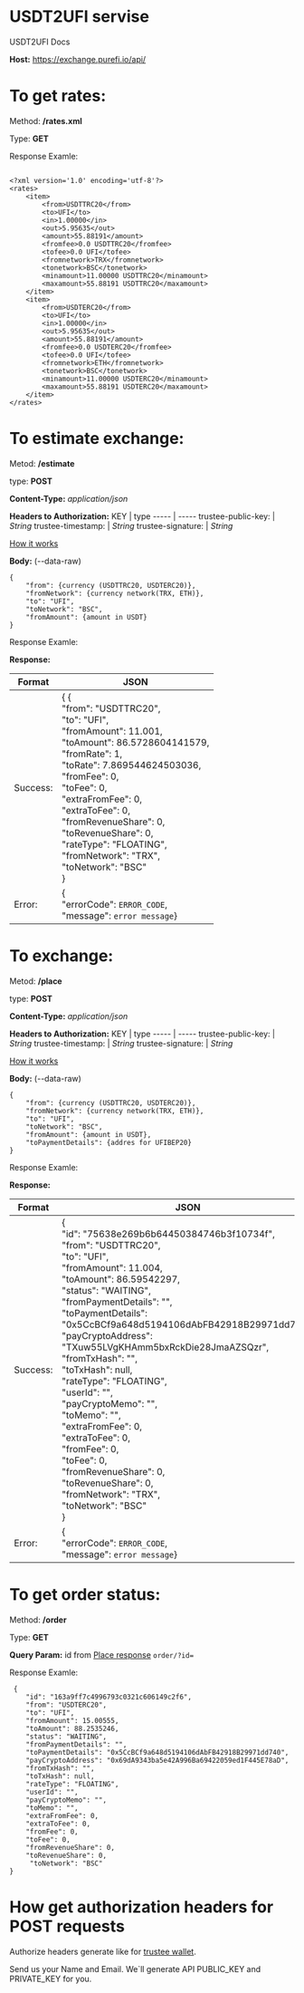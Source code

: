 # USDT2UFI servise
USDT2UFI Docs

**Host:** https://exchange.purefi.io/api/

# To get rates:

Method: **/rates.xml**   

Type: **GET**

Response Examle:

```

<?xml version='1.0' encoding='utf-8'?>
<rates>
    <item>
        <from>USDTTRC20</from>
        <to>UFI</to>
        <in>1.00000</in>
        <out>5.95635</out>
        <amount>55.88191</amount>
        <fromfee>0.0 USDTTRC20</fromfee>
        <tofee>0.0 UFI</tofee>
        <fromnetwork>TRX</fromnetwork>
        <tonetwork>BSC</tonetwork>
        <minamount>11.00000 USDTTRC20</minamount>
        <maxamount>55.88191 USDTTRC20</maxamount>
    </item>
    <item>
        <from>USDTERC20</from>
        <to>UFI</to>
        <in>1.00000</in>
        <out>5.95635</out>
        <amount>55.88191</amount>
        <fromfee>0.0 USDTERC20</fromfee>
        <tofee>0.0 UFI</tofee>
        <fromnetwork>ETH</fromnetwork>
        <tonetwork>BSC</tonetwork>
        <minamount>11.00000 USDTERC20</minamount>
        <maxamount>55.88191 USDTERC20</maxamount>
    </item>
</rates>

```

# To estimate exchange:

Metod: **/estimate**

type: **POST**

**Content-Type:** *application/json*

**Headers to Authorization:**
KEY   |    type
----- | -----
trustee-public-key:     |   *String*
trustee-timestamp:     |   *String*
trustee-signature:     |   *String*

[How it works](https://github.com/dziadevych/USDT2UFI/blob/main/README.md#how-get-authorization-headers-for-post-requests)

**Body:** (--data-raw)
```
{
    "from": {currency (USDTTRC20, USDTERC20)},
    "fromNetwork": {currency network(TRX, ETH)},
    "to": "UFI",
    "toNetwork": "BSC",
    "fromAmount": {amount in USDT}
} 
```

Response Examle:



**Response:**

Format | JSON
----- | -----
Success: |   { {  <br>  "from": "USDTTRC20",  <br>  "to": "UFI",  <br>  "fromAmount": 11.001,  <br>  "toAmount": 86.5728604141579,  <br>  "fromRate": 1,  <br>  "toRate": 7.869544624503036,  <br>  "fromFee": 0,  <br>  "toFee": 0,  <br>  "extraFromFee": 0,  <br>  "extraToFee": 0,  <br>  "fromRevenueShare": 0,  <br>  "toRevenueShare": 0,  <br> "rateType": "FLOATING",  <br>  "fromNetwork": "TRX",  <br>  "toNetwork": "BSC"  <br>  }
Error: |  {  <br>  "errorCode": `ERROR_CODE`, <br>  "message": ```error message```}

# To exchange:

Metod: **/place**

type: **POST**

**Content-Type:** *application/json*

**Headers to Authorization:**
KEY   |    type
----- | -----
trustee-public-key:     |   *String*
trustee-timestamp:     |   *String*
trustee-signature:     |   *String*

[How it works](https://github.com/dziadevych/USDT2UFI/blob/main/README.md#how-get-authorization-headers-for-post-requests)

**Body:** (--data-raw)
```
{
    "from": {currency (USDTTRC20, USDTERC20)},
    "fromNetwork": {currency network(TRX, ETH)},
    "to": "UFI",
    "toNetwork": "BSC",
    "fromAmount": {amount in USDT},
    "toPaymentDetails": {addres for UFIBEP20}
} 
```

Response Examle:



**Response:**

Format | JSON
----- | -----
Success: |   {  <br>  "id": "75638e269b6b64450384746b3f10734f",  <br>  "from": "USDTTRC20",  <br>  "to": "UFI",  <br>  "fromAmount": 11.004,  <br>  "toAmount": 86.59542297,  <br>  "status": "WAITING",  <br>  "fromPaymentDetails": "",  <br>  "toPaymentDetails": "0x5CcBCf9a648d5194106dAbFB42918B29971dd740",  <br>  "payCryptoAddress": "TXuw55LVgKHAmm5bxRckDie28JmaAZSQzr",  <br>  "fromTxHash": "",  <br>  "toTxHash": null,  <br>  "rateType": "FLOATING",  <br>  "userId": "",  <br>  "payCryptoMemo": "",  <br>  "toMemo": "",  <br>  "extraFromFee": 0,  <br>  "extraToFee": 0,  <br>  "fromFee": 0,  <br>  "toFee": 0,  <br>  "fromRevenueShare": 0,  <br>  "toRevenueShare": 0,  <br>  "fromNetwork": "TRX",  <br>  "toNetwork": "BSC"  <br>  }
Error: |  {  <br>  "errorCode": `ERROR_CODE`, <br>  "message": ```error message```}

# To get order status:

Method: **/order**   

Type: **GET**

**Query Param:** id
from [Place response](https://github.com/dziadevych/USDT2UFI/blob/main/README.md#to-exchange) 
` order/?id= `

Response Examle:

```
 {
    "id": "163a9ff7c4996793c0321c606149c2f6",
    "from": "USDTERC20",
    "to": "UFI",
    "fromAmount": 15.00555,
    "toAmount": 88.2535246,
    "status": "WAITING",
    "fromPaymentDetails": "",
    "toPaymentDetails": "0x5CcBCf9a648d5194106dAbFB42918B29971dd740",
    "payCryptoAddress": "0x69dA9343ba5e42A996Ba69422059ed1F445E78aD",
    "fromTxHash": "",
    "toTxHash": null,
    "rateType": "FLOATING",
    "userId": "",
    "payCryptoMemo": "",
    "toMemo": "",
    "extraFromFee": 0,
    "extraToFee": 0,
    "fromFee": 0,
    "toFee": 0,
    "fromRevenueShare": 0,
    "toRevenueShare": 0,
     "toNetwork": "BSC"
}
```
 
 # How get authorization headers for POST requests
 
 Authorize headers generate like for [trustee wallet](https://github.com/trustee-wallet/trustee_universal_providers_interface/blob/master/signature.js).
 
 Send us your Name and Email. We`ll generate API PUBLIC_KEY and PRIVATE_KEY for you.
 

